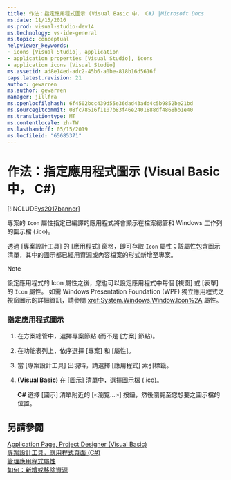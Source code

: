 ```yaml
---
title: 作法：指定應用程式圖示 (Visual Basic 中， C#) |Microsoft Docs
ms.date: 11/15/2016
ms.prod: visual-studio-dev14
ms.technology: vs-ide-general
ms.topic: conceptual
helpviewer_keywords:
- icons [Visual Studio], application
- application properties [Visual Studio], icons
- application icons [Visual Studio]
ms.assetid: ad8e14ed-adc2-45b6-a0be-818b16d5616f
caps.latest.revision: 21
author: gewarren
ms.author: gewarren
manager: jillfra
ms.openlocfilehash: 6f4502bcc439d55e36dad43add4c5b9852be21bd
ms.sourcegitcommit: 08fc78516f1107b83f46e2401888df4868bb1e40
ms.translationtype: MT
ms.contentlocale: zh-TW
ms.lasthandoff: 05/15/2019
ms.locfileid: "65685371"
---
```

# <a name="how-to-specify-an-application-icon-visual-basic-c"></a>作法：指定應用程式圖示 (Visual Basic 中， C#)
[!INCLUDE[vs2017banner](../includes/vs2017banner.md)]

專案的 `Icon` 屬性指定已編譯的應用程式將會顯示在檔案總管和 Windows 工作列的圖示檔 (.ico)。  
  
 透過 [專案設計工具] 的 [應用程式] 窗格，即可存取 `Icon` 屬性；該屬性包含圖示清單，其中的圖示都已經用資源或內容檔案的形式新增至專案。  
  
> [!NOTE]
> 設定應用程式的 Icon 屬性之後，您也可以設定應用程式中每個 [視窗] 或 [表單] 的 `Icon` 屬性。 如需 Windows Presentation Foundation (WPF) 獨立應用程式之視窗圖示的詳細資訊，請參閱 <xref:System.Windows.Window.Icon%2A> 屬性。  
  
### <a name="to-specify-an-application-icon"></a>指定應用程式圖示  
  
1. 在方案總管中，選擇專案節點 (而不是 [方案] 節點)。  
  
2. 在功能表列上，依序選擇 [專案] 和 [屬性]。  
  
3. 當 [專案設計工具] 出現時，請選擇 [應用程式] 索引標籤。  
  
4. **(Visual Basic)** 在 [圖示] 清單中，選擇圖示檔 (.ico)。  
  
     **C#** 選擇 [圖示] 清單附近的 [\<瀏覽...>] 按鈕，然後瀏覽至您想要之圖示檔的位置。  
  
## <a name="see-also"></a>另請參閱  
 [Application Page, Project Designer (Visual Basic)](../ide/reference/application-page-project-designer-visual-basic.md)   
 [專案設計工具，應用程式頁面 (C#)](../ide/reference/application-page-project-designer-csharp.md)   
 [管理應用程式屬性](../ide/application-properties.md)  
 [如何：新增或移除資源](https://msdn.microsoft.com/7b77bc06-3952-4799-b029-def3f8f7f88d)
